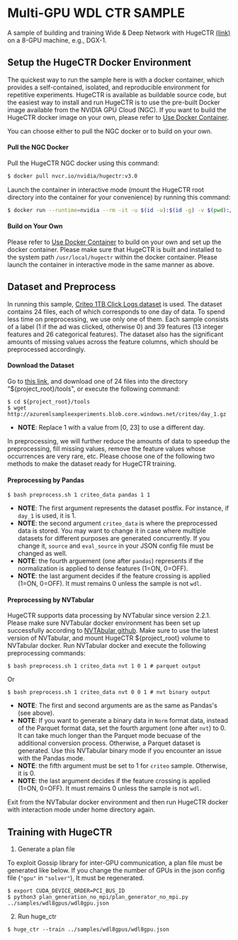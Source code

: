 # Multi-GPU WDL CTR SAMPLE #
A sample of building and training Wide & Deep Network with HugeCTR [(link)](https://arxiv.org/abs/1606.07792) on a 8-GPU machine, e.g., DGX-1.

## Setup the HugeCTR Docker Environment ##
The quickest way to run the sample here is with a docker container, which provides a self-contained, isolated, and reproducible environment for repetitive experiments. HugeCTR is available as buildable source code, but the easiest way to install and run HugeCTR is to use the pre-built Docker image available from the NVIDIA GPU Cloud (NGC). If you want to build the HugeCTR docker image on your own, please refer to [Use Docker Container](../docs/mainpage.md#use-docker-container).

You can choose either to pull the NGC docker or to build on your own.

#### Pull the NGC Docker ####
Pull the HugeCTR NGC docker using this command:
```bash
$ docker pull nvcr.io/nvidia/hugectr:v3.0
```
Launch the container in interactive mode (mount the HugeCTR root directory into the container for your convenience) by running this command:
```bash
$ docker run --runtime=nvidia --rm -it -u $(id -u):$(id -g) -v $(pwd):/hugectr -w /hugectr nvcr.io/nvidia/hugectr:v3.0
```

#### Build on Your Own ####
Please refer to [Use Docker Container](../docs/mainpage.md#use-docker-container) to build on your own and set up the docker container. Please make sure that HugeCTR is built and installed to the system path `/usr/local/hugectr` within the docker container. Please launch the container in interactive mode in the same manner as above.

## Dataset and Preprocess ##
In running this sample, [Criteo 1TB Click Logs dataset](https://ailab.criteo.com/download-criteo-1tb-click-logs-dataset/) is used.
The dataset contains 24 files, each of which corresponds to one day of data.
To spend less time on preprocessing, we use only one of them.
Each sample consists of a label (1 if the ad was clicked, otherwise 0) and 39 features (13 integer features and 26 categorical features).
The dataset also has the significant amounts of missing values across the feature columns, which should be preprocessed accordingly.

#### Download the Dataset ####

Go to [this link](https://ailab.criteo.com/download-criteo-1tb-click-logs-dataset/),
and download one of 24 files into the directory "${project_root}/tools", 
or execute the following command:
```
$ cd ${project_root}/tools
$ wget http://azuremlsampleexperiments.blob.core.windows.net/criteo/day_1.gz
```
- **NOTE**: Replace 1 with a value from [0, 23] to use a different day.

In preprocessing, we will further reduce the amounts of data to speedup the preprocessing, fill missing values, remove the feature values whose occurrences are very rare, etc.
Please choose one of the following two methods to make the dataset ready for HugeCTR training.

#### Preprocessing by Pandas ####
```shell
$ bash preprocess.sh 1 criteo_data pandas 1 1
```
- **NOTE**: The first argument represents the dataset postfix.  For instance, if `day_1` is used, it is 1.
- **NOTE**: the second argument `criteo_data` is where the preprocessed data is stored.
You may want to change it in case where multiple datasets for different purposes are generated concurrently.
If you change it, `source` and `eval_source` in your JSON config file must be changed as well.
- **NOTE**: the fourth arguement (one after `pandas`) represents if the normalization is applied to dense features (1=ON, 0=OFF).
- **NOTE**: the last argument decides if the feature crossing is applied (1=ON, 0=OFF).
It must remains 0 unless the sample is not `wdl`.

#### Preprocessing by NVTabular ####

HugeCTR supports data processing by NVTabular since version 2.2.1.
Please make sure NVTabular docker environment has been set up successfully according to [NVTAbular github](https://github.com/NVIDIA/NVTabular).
Make sure to use the latest version of NVTabular,
and mount HugeCTR ${project_root} volume to NVTabular docker.
Run NVTabular docker and execute the following preprocessing commands:
```shell
$ bash preprocess.sh 1 criteo_data nvt 1 0 1 # parquet output
```
Or
```shell
$ bash preprocess.sh 1 criteo_data nvt 0 0 1 # nvt binary output
```
- **NOTE**: The first and second arguments are as the same as Pandas's (see above).
- **NOTE**: If you want to generate a binary data in `Norm` format data, instead of the Parquet format data, set the fourth argument (one after `nvt`) to 0. It can take much longer than the Parquet mode becuase of the additional conversion process.
Otherwise, a Parquet dataset is generated. Use this NVTabular binary mode if you encounter an  issue with the Pandas mode.
- **NOTE**: the fifth argument must be set to 1 for `criteo` sample. Otherwise, it is 0.
- **NOTE**: the last argument decides if the feature crossing is applied (1=ON, 0=OFF).
It must remains 0 unless the sample is not `wdl`.

Exit from the NVTabular docker environment and then run HugeCTR docker with interaction mode under home directory again.

## Training with HugeCTR ##

1. Generate a plan file

To exploit Gossip library for inter-GPU communication, a plan file must be generated like below.
If you change the number of GPUs in the json config file (`"gpu"` in `"solver"`),
It must be regenerated.
```shell
$ export CUDA_DEVICE_ORDER=PCI_BUS_ID
$ python3 plan_generation_no_mpi/plan_generator_no_mpi.py ../samples/wdl8gpus/wdl8gpu.json
```

2. Run huge_ctr
```shell
$ huge_ctr --train ../samples/wdl8gpus/wdl8gpu.json
```